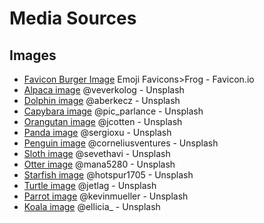 # Media Sources

## Images
- [Favicon Burger Image](https://favicon.io/emoji-favicons/frog/) Emoji Favicons>Frog - Favicon.io 
- [Alpaca image](https://unsplash.com/photos/Hc9G7owDs1s) @veverkolog - Unsplash
- [Dolphin image](https://unsplash.com/photos/K6kZKJOmZrk) @aberkecz - Unsplash
- [Capybara image](https://unsplash.com/photos/2EmW_HIy6Ns) @pic_parlance - Unsplash
- [Orangutan image](https://unsplash.com/photos/Pzm9LKmGQwk) @jcotten - Unsplash
- [Panda image](https://unsplash.com/photos/-4ljxMN_tGE) @sergioxu - Unsplash
- [Penguin image](https://unsplash.com/photos/Ak81Vc-kCf4) @corneliusventures - Unsplash
- [Sloth image](https://unsplash.com/photos/qbsdrZZ0M4c) @sevethavi - Unsplash
- [Otter image](https://unsplash.com/photos/mhXop68UAGk) @mana5280 - Unsplash
- [Starfish image](https://unsplash.com/photos/_oTwHa68CHA) @hotspur1705 - Unsplash
- [Turtle image](https://unsplash.com/photos/9XzyEzPAHMI) @jetlag - Unsplash
- [Parrot image](https://unsplash.com/photos/aeNg4YA41P8) @kevinmueller - Unsplash
- [Koala image](https://unsplash.com/photos/4xNDhf0nA-Y) @ellicia_ - Unsplash



